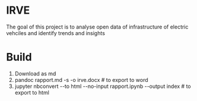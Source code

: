 # IRVE

The goal of this project is to analyse open data of infrastructure of electric vehciles and identify trends and insights

# Build
1. Download as md
2. pandoc rapport.md -s -o irve.docx # to export to word
3. jupyter nbconvert --to html --no-input rapport.ipynb --output index # to export to html
